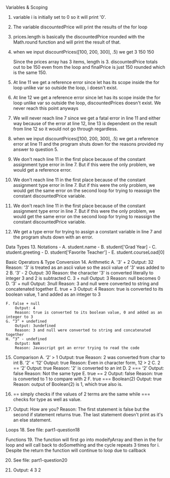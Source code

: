 Variables & Scoping
1. variable i is initially set to 0 so it will print '0'.
2. The variable discountedPrice will print the results of the for loop
3. prices.length is basically the discountedPrice rounded with the Math.round function and will print the result of that.
4. when we input discountPrices([100, 200, 300], .5) we get
    3
    150
    150

    Since the prices array has 3 items, length is 3. discountedPrice totals out to be 150 even from the loop and finalPrice is just 150 rounded which is the same 150.


5. At line 11 we get a reference error since let has its scope inside the for loop unlike var so outside the loop, i doesn't exist.
6. At line 12 we get a reference error since let has its scope inside the for loop unlike var so outside the loop, discountedPrices doesn't exist. We never reach this point anyways
7. We will never reach line 7 since we get a fatal error in line 11 and either way because of the error at line 12, line 13 is dependent on the result from line 12 so it would not go through regardless.
8. when we input discountPrices([100, 200, 300], .5) we get a reference error at line 11 and the program shuts down for the reasons provided my answer to question 5.


9. We don't reach line 11 in the first place because of the constant assignment type error in line 7. But if this were the only problem, we would get a reference error.
10. We don't reach line 11 in the first place because of the constant assignment type error in line 7. But if this were the only problem, we would get the same error on    the second loop for trying to reassign the constant discountedPrice variable.
11. We don't reach line 11 in the first place because of the constant assignment type error in line 7. But if this were the only problem, we would get the same error on    the second loop for trying to reassign the constant discountedPrice variable. 
12. We get a type error for trying to assign a constant variable in line 7 and the program shuts down with an error.

Data Types
13. Notations
    - A. student.name
    - B. student['Grad Year]
    - C. student.greeting
    - D. student['Favorite Teacher']
    - E. student.courseLoad[0]

Basic Operators & Type Conversion
14. Arithmetic
    A. '3' + 2
        Output: 32
        Reason: '3' is treated as an ascii value so the ascii value of '3' was added to 2
    B. ‘3’ - 2
        Output: 30
        Reason: the character '3' is converted literally to integer 3 and 2 is subtracted
    C. 3 + null
        Output: 3
        Reason: null becomes 0
    D. ‘3’ + null
        Output: 3null
        Reason: 3 and null were converted to string and concatenated together
    E. true + 3
        Output: 4
        Reason: true is converted to its boolean value, 1 and added as an integer to 3

    F. false + null
        Output: 4
        Reason: true is converted to its boolean value, 0 and added as an integer to 3
    G. “3” + undefined
        Output: 3undefined
        Reason: 3 and null were converted to string and concatenated together
    H. “3” - undefined
        Output: NaN
        Reason: Javascript got an error trying to read the code

15. Comparison
    A. ‘2’ > 1
        Output: true
        Reason: 2 was converted from char to int
    B. ‘2’ < ‘12’
        Output: true
        Reason: Even in character form, 12 > 2
    C. 2 == ‘2’
        Output: true
        Reason: '2' is converted to an int
    D. 2 === ‘2’
        Output: false
        Reason: Not the same type
    E. true == 2
        Output: false
        Reason: true is converted to 1 to compare with 2
    F. true === Boolean(2)
        Output: true
        Reason: output of Boolean(2) is 1, which true also is.

16. == simply checks if the values of 2 terms are the same while === checks for type as well as value.

17. Output: How are you?
    Reason: The first statement is false but the second if statement returns true. The last statement doesn't print as it's an else statement.

Loops
18. See file: part1-question18

Functions
19. 
The function will first go into modeifyArray and then in the for loop and will call back to doSomething and the cycle repeats 3 times for i. Despite the return the function will continue to loop due to callback

20.  See file: part1-question20

21. Output:
    4
    3
    2
